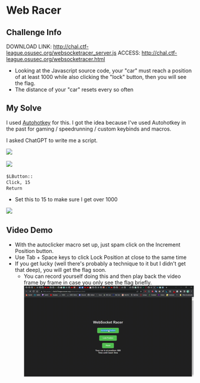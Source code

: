 # Web Racer
## Challenge Info

DOWNLOAD LINK: http://chal.ctf-league.osusec.org/websocketracer_server.js
ACCESS: http://chal.ctf-league.osusec.org/websocketracer.html

- Looking at the Javascript source code, your "car" must reach a position of at least 1000 while also clicking the "lock" button, then you will see the flag.
- The distance of your "car" resets every so often

## My Solve
I used [Autohotkey](https://www.autohotkey.com/) for this. I got the idea because I've used Autohotkey in the past for gaming / speedrunning / custom keybinds and macros.

I asked ChatGPT to write me a script.

![](https://media.discordapp.net/attachments/1090136825013747712/1105398259373056070/image.png?width=998&height=670)

![](https://media.discordapp.net/attachments/1090136825013747712/1105398385273475112/image.png?width=995&height=670)

```
$LButton::
Click, 15
Return
```
- Set this to 15 to make sure I get over 1000

![](https://media.discordapp.net/attachments/1090136825013747712/1105400947447959662/image.png?width=700&height=670)

## Video Demo
- With the autoclicker macro set up, just spam click on the Increment Position button.
- Use Tab + Space keys to click Lock Position at close to the same time
- If you get lucky (well there's probably a technique to it but I didn't get that deep), you will get the flag soon.
  - You can record yourself doing this and then play back the video frame by frame in case you only see the flag briefly.
![](https://github.com/solderq35/ctf-writeups/blob/main/web_racer.gif)